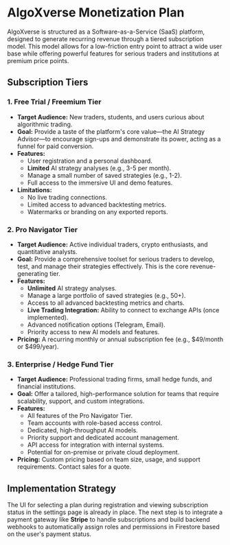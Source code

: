 # AlgoXverse Monetization Plan

AlgoXverse is structured as a Software-as-a-Service (SaaS) platform, designed to generate recurring revenue through a tiered subscription model. This model allows for a low-friction entry point to attract a wide user base while offering powerful features for serious traders and institutions at premium price points.

## Subscription Tiers

### 1. Free Trial / Freemium Tier

*   **Target Audience:** New traders, students, and users curious about algorithmic trading.
*   **Goal:** Provide a taste of the platform's core value—the AI Strategy Advisor—to encourage sign-ups and demonstrate its power, acting as a funnel for paid conversion.
*   **Features:**
    *   User registration and a personal dashboard.
    *   **Limited** AI strategy analyses (e.g., 3-5 per month).
    *   Manage a small number of saved strategies (e.g., 1-2).
    *   Full access to the immersive UI and demo features.
*   **Limitations:**
    *   No live trading connections.
    *   Limited access to advanced backtesting metrics.
    *   Watermarks or branding on any exported reports.

### 2. Pro Navigator Tier

*   **Target Audience:** Active individual traders, crypto enthusiasts, and quantitative analysts.
*   **Goal:** Provide a comprehensive toolset for serious traders to develop, test, and manage their strategies effectively. This is the core revenue-generating tier.
*   **Features:**
    *   **Unlimited** AI strategy analyses.
    *   Manage a large portfolio of saved strategies (e.g., 50+).
    *   Access to all advanced backtesting metrics and charts.
    *   **Live Trading Integration:** Ability to connect to exchange APIs (once implemented).
    *   Advanced notification options (Telegram, Email).
    *   Priority access to new AI models and features.
*   **Pricing:** A recurring monthly or annual subscription fee (e.g., $49/month or $499/year).

### 3. Enterprise / Hedge Fund Tier

*   **Target Audience:** Professional trading firms, small hedge funds, and financial institutions.
*   **Goal:** Offer a tailored, high-performance solution for teams that require scalability, support, and custom integrations.
*   **Features:**
    *   All features of the Pro Navigator Tier.
    *   Team accounts with role-based access control.
    *   Dedicated, high-throughput AI models.
    *   Priority support and dedicated account management.
    *   API access for integration with internal systems.
    *   Potential for on-premise or private cloud deployment.
*   **Pricing:** Custom pricing based on team size, usage, and support requirements. Contact sales for a quote.

## Implementation Strategy

The UI for selecting a plan during registration and viewing subscription status in the settings page is already in place. The next step is to integrate a payment gateway like **Stripe** to handle subscriptions and build backend webhooks to automatically assign roles and permissions in Firestore based on the user's payment status.
